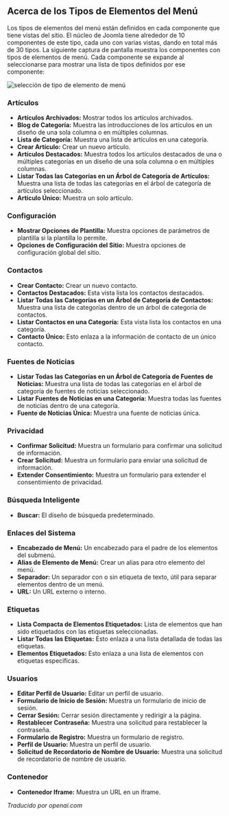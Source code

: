 <!-- Filename: J4.x:Menu_Item_Types / Display title: Tipos de Elementos del Menú  -->

## Acerca de los Tipos de Elementos del Menú

Los tipos de elementos del menú están definidos en cada componente que tiene vistas del sitio. El núcleo de Joomla tiene alrededor de 10 componentes de este tipo, cada uno con varias vistas, dando en total más de 30 tipos. La siguiente captura de pantalla muestra los componentes con tipos de elementos de menú. Cada componente se expande al seleccionarse para mostrar una lista de tipos definidos por ese componente:

![selección de tipo de elemento de menú](../../../en/images/menus/menus-menu-item-type-select.png)

### Artículos

- **Artículos Archivados:** Mostrar todos los artículos archivados.
- **Blog de Categoría:** Muestra las introducciones de los artículos en un diseño de una sola columna o en múltiples columnas.
- **Lista de Categoría:** Muestra una lista de artículos en una categoría.
- **Crear Artículo:** Crear un nuevo artículo.
- **Artículos Destacados:** Muestra todos los artículos destacados de una o múltiples categorías en un diseño de una sola columna o en múltiples columnas.
- **Listar Todas las Categorías en un Árbol de Categoría de Artículos:** Muestra una lista de todas las categorías en el árbol de categoría de artículos seleccionado.
- **Artículo Único:** Muestra un solo artículo.

### Configuración

- **Mostrar Opciones de Plantilla:** Muestra opciones de parámetros de plantilla si la plantilla lo permite.
- **Opciones de Configuración del Sitio:** Muestra opciones de configuración global del sitio.

### Contactos

- **Crear Contacto:** Crear un nuevo contacto.
- **Contactos Destacados:** Esta vista lista los contactos destacados.
- **Listar Todas las Categorías en un Árbol de Categoría de Contactos:** Muestra una lista de categorías dentro de un árbol de categoría de contactos.
- **Listar Contactos en una Categoría:** Esta vista lista los contactos en una categoría.
- **Contacto Único:** Esto enlaza a la información de contacto de un único contacto.

### Fuentes de Noticias

- **Listar Todas las Categorías en un Árbol de Categoría de Fuentes de Noticias:** Muestra una lista de todas las categorías en el árbol de categoría de fuentes de noticias seleccionado.
- **Listar Fuentes de Noticias en una Categoría:** Muestra todas las fuentes de noticias dentro de una categoría.
- **Fuente de Noticias Única:** Muestra una fuente de noticias única.

### Privacidad

- **Confirmar Solicitud:** Muestra un formulario para confirmar una solicitud de información.
- **Crear Solicitud:** Muestra un formulario para enviar una solicitud de información.
- **Extender Consentimiento:** Muestra un formulario para extender el consentimiento de privacidad.

### Búsqueda Inteligente

- **Buscar:** El diseño de búsqueda predeterminado.

### Enlaces del Sistema

- **Encabezado de Menú:** Un encabezado para el padre de los elementos del submenú.
- **Alias de Elemento de Menú:** Crear un alias para otro elemento del menú.
- **Separador:** Un separador con o sin etiqueta de texto, útil para separar elementos dentro de un menú.
- **URL:** Un URL externo o interno.

### Etiquetas

- **Lista Compacta de Elementos Etiquetados:** Lista de elementos que han sido etiquetados con las etiquetas seleccionadas.
- **Listar Todas las Etiquetas:** Esto enlaza a una lista detallada de todas las etiquetas.
- **Elementos Etiquetados:** Esto enlaza a una lista de elementos con etiquetas específicas.

### Usuarios

- **Editar Perfil de Usuario:** Editar un perfil de usuario.
- **Formulario de Inicio de Sesión:** Muestra un formulario de inicio de sesión.
- **Cerrar Sesión:** Cerrar sesión directamente y redirigir a la página.
- **Restablecer Contraseña:** Muestra una solicitud para restablecer la contraseña.
- **Formulario de Registro:** Muestra un formulario de registro.
- **Perfil de Usuario:** Muestra un perfil de usuario.
- **Solicitud de Recordatorio de Nombre de Usuario:** Muestra una solicitud de recordatorio de nombre de usuario.

### Contenedor

- **Contenedor Iframe:** Muestra un URL en un iframe.

*Traducido por openai.com*

